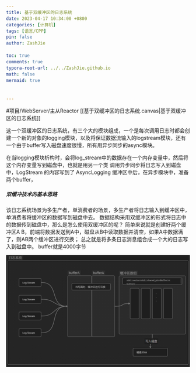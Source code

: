 ```yaml
---
title: 基于双缓冲区的日志系统
date: 2023-04-17 10:34:00 +0800
categories: [计算机]
tags: [语言/CPP]
pin: false
author: ZashJie

toc: true
comments: true
typora-root-url: ../../ZashJie.github.io
math: false
mermaid: true


---
```


#项目/WebServer/主从Reactor 
[[基于双缓冲区的日志系统.canvas|基于双缓冲区的日志系统]]

这一个双缓冲区的日志系统，有三个大的模块组成，一个是每次调用日志时都会创建一个新的对象的logging模块，以及将保证数据流输入的logstream模块，还有一个由于buffer写入磁盘速度很慢，所有用异步同步的async模块。

在当logging模块析构时，会将log_stream中的数据存在一个内存变量中，然后将这个内存变量写到磁盘中，也就是用另一个类 调用异步同步将日志写入到磁盘中，LogStream 的内容写到了 AsyncLogging 缓冲区中后，在异步模块中，准备两个buffer，

##### 双缓冲技术的基本思路

该日志系统场景为多生产者，单消费者的场景，多生产者将日志输入到缓冲区中，单消费者将缓冲区的数据写到磁盘中去。
数据结构采用双缓冲区的形式将日志中的数据传到磁盘中，那么是怎么使用双缓冲区的呢？
简单来说就是创建好两个缓冲区A B，前端将数据发送到A中，磁盘从B中读取数据并清空，如果A中数据满了，则AB两个缓冲区进行交换；
总之就是将多条日志消息组合成一个大的日志写入到磁盘中。
buffer就是4000字节

![屏幕截图 212825.png](/assets/blog_res/2023-04-17-基于双缓冲区的日志系统.assets/225431.png)

